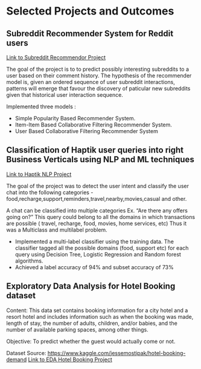 Selected Projects and Outcomes
==============================
## Subreddit Recommender System for Reddit users

[Link to Subreddit Recommendor Project](https://github.com/birajparikh16/Recommender_system_Capstone_Project-2)

The goal of the project is to to predict possibly interesting subreddits to a user based on their comment history.
The hypothesis of the recommender model is, given an ordered sequence of user subreddit interactions, patterns will emerge that favour the discovery of paticular new subreddits given that historical user interaction sequence.

Implemented three models :

   - Simple Popularity Based Recommender System.
   - Item-Item Based Collaborative Filtering Recommender System.
   - User Based Collaborative Filtering Recommender System

## Classification of Haptik user queries into right Business Verticals using NLP and ML techniques

[Link to Haptik NLP Project](https://github.com/birajparikh16/Haptik_Text_Classification_Capstone_Project-1)

The goal of the project was to detect the user intent and classify the user chat into the following categories - food,recharge,support,reminders,travel,nearby,movies,casual and other.

A chat can be classified into multiple categories Ex. “Are there any offers going on?”
This query could belong to all the domains in which transactions are possible ( travel, recharge, food, movies, home services, etc)
Thus it was a Multiclass and multilabel problem.

- Implemented a multi-label classifier using the training data. The classifier tagged all the possible domains (food, support etc) for each query using Decision Tree, Logistic Regression and Random forest algorithms.
- Achieved a label accuracy of 94% and subset accuracy of 73%

## Exploratory Data Analysis for Hotel Booking dataset

Content: This data set contains booking information for a city hotel and a resort hotel and includes information such as when the booking was made, length of stay, the number of adults, children, and/or babies, and the number of available parking spaces, among other things.

Objective: To predict whether the guest would actually come or not.

Dataset Source: https://www.kaggle.com/jessemostipak/hotel-booking-demand
[Link to EDA Hotel Booking Project](https://github.com/birajparikh16/Exploratory-Data-Analysis-Hotel-Bookings)
